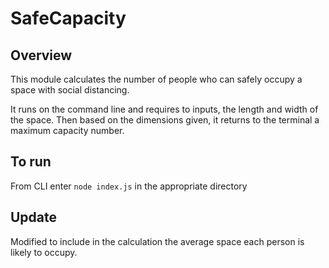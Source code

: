 # SafeCapacity

## Overview

This module calculates the number of people who can safely occupy a space with social distancing.

It runs on the command line and requires to inputs, the length and width of the space. Then based on the dimensions given, it returns to the terminal a maximum capacity number.

## To run

From CLI enter `node index.js` in the appropriate directory

## Update

Modified to include in the calculation the average space each person is likely to occupy.

